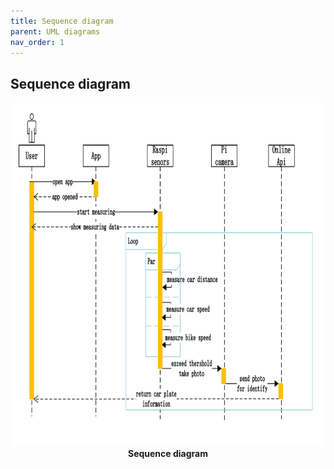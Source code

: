```yaml
---
title: Sequence diagram
parent: UML diagrams
nav_order: 1
---
```


## Sequence diagram

<p align="center">
  <img height = 550 src="../images/sequence_diagram.png">
  <br> 
  <b> Sequence diagram </b>    
</p>
<br><br><br />

